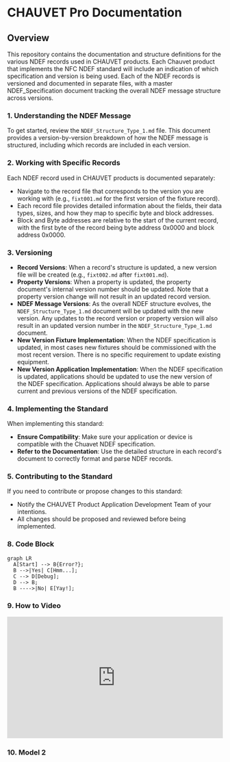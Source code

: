 # CHAUVET Pro Documentation


## Overview
This repository contains the documentation and structure definitions for the various NDEF records used in CHAUVET 
products. Each Chauvet product that implements the NFC NDEF standard will include an indication of which specification 
and version is being used. Each of the NDEF records is versioned and documented in separate files, with a master 
NDEF_Specification document tracking the overall NDEF message structure across versions.

### 1. Understanding the NDEF Message
To get started, review the `NDEF_Structure_Type_1.md` file. This document provides a version-by-version breakdown 
of how the NDEF message is structured, including which records are included in each version.

### 2. Working with Specific Records
Each NDEF record used in CHAUVET products is documented separately:
- Navigate to the record file that corresponds to the version you are working with (e.g., `fixt001.md` for the first 
version of the fixture record).
- Each record file provides detailed information about the fields, their data types, sizes, and how they map to 
specific byte and block addresses.
- Block and Byte addresses are relative to the start of the current record, with the first byte of the record being
byte address 0x0000 and block address 0x0000.

  
### 3. Versioning
- **Record Versions**: When a record's structure is updated, a new version file will be created (e.g., `fixt002.md` 
after `fixt001.md`).
- **Property Versions**: When a property is updated, the property document's internal version number should be updated. 
Note that a property version change will not result in an updated record version.
- **NDEF Message Versions**: As the overall NDEF structure evolves, the `NDEF_Structure_Type_1.md` document will be
updated with the new version.  Any updates to the record version or property version will also result in an updated
version number in the `NDEF_Structure_Type_1.md` document.
- **New Version Fixture Implementation**: When the NDEF specification is updated, in most cases new fixtures should be
commissioned with the most recent version.  There is no specific requirement to update existing equipment.
- **New Version Application Implementation**: When the NDEF specification is updated, applications should be updated to
use the new version of the NDEF specification.  Applications should always be able to parse current and previous versions
of the NDEF specification.

### 4. Implementing the Standard
When implementing this standard:
- **Ensure Compatibility**: Make sure your application or device is compatible with the Chuavet NDEF specification.
- **Refer to the Documentation**: Use the detailed structure in each record's document to correctly format and parse 
NDEF records.

### 5. Contributing to the Standard
If you need to contribute or propose changes to this standard:
- Notify the CHAUVET Product Application Development Team of your intentions.
- All changes should be proposed and reviewed before being implemented.


### 8. Code Block
``` mermaid
graph LR
  A[Start] --> B{Error?};
  B -->|Yes| C[Hmm...];
  C --> D[Debug];
  D --> B;
  B ---->|No| E[Yay!];
```

### 9. How to Video
<div style="position: relative; padding-bottom: 56.25%; height: 0; overflow: hidden; margin: 1em 0;">
  <iframe src="https://www.youtube.com/embed/5f5tjylCbj0?si=B7g6NDW-VhD5Z3qt" 
          style="position: absolute; top: 0; left: 0; width: 100%; height: 100%;" 
          frameborder="0" 
          allowfullscreen>
  </iframe>
</div>


### 10. Model 2
<model-viewer
src="assets/Test.glb"
alt="3D model"
auto-rotate
camera-controls
shadow-intensity="1"
environment-image="neutral"
style="width: 100%; height: 400px;">
</model-viewer>

